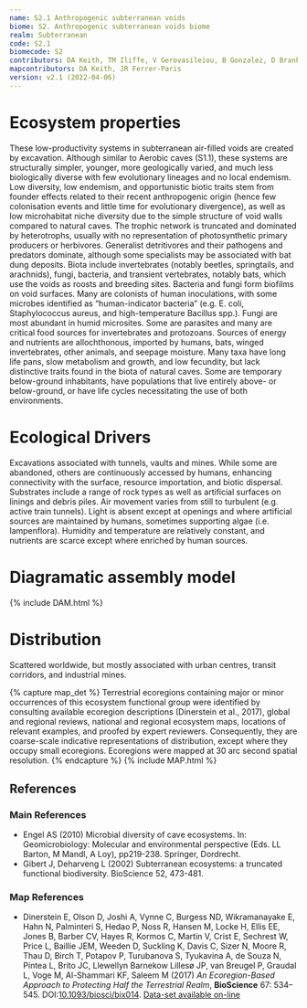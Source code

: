 ```yaml
---
name: S2.1 Anthropogenic subterranean voids
biome: S2. Anthropogenic subterranean voids biome
realm: Subterranean
code: S2.1
biomecode: S2
contributors: DA Keith, TM Iliffe, V Gerovasileiou, B Gonzalez, D Brankovits, A Martínez García
mapcontributors: DA Keith, JR Ferrer-Paris
version: v2.1 (2022-04-06)
---
```

# Ecosystem properties

These low-productivity systems in subterranean air-filled voids are created by excavation. Although similar to Aerobic caves (S1.1), these systems are structurally simpler, younger, more geologically varied, and much less biologically diverse with few evolutionary lineages and no local endemism. Low diversity, low endemism, and opportunistic biotic traits stem from founder effects related to their recent anthropogenic origin (hence few colonisation events and little time for evolutionary divergence), as well as low microhabitat niche diversity due to the simple structure of void walls compared to natural caves. The trophic network is truncated and dominated by heterotrophs, usually with no representation of photosynthetic primary producers or herbivores. Generalist detritivores and their pathogens and predators dominate, although some specialists may be associated with bat dung deposits. Biota include invertebrates (notably beetles, springtails, and arachnids), fungi, bacteria, and transient vertebrates, notably bats, which use the voids as roosts and breeding sites. Bacteria and fungi form biofilms on void surfaces. Many are colonists of human inoculations, with some microbes identified as “human-indicator bacteria” (e.g. E. coli, Staphylococcus aureus, and high-temperature Bacillus spp.). Fungi are most abundant in humid microsites. Some are parasites and many are critical food sources for invertebrates and protozoans. Sources of energy and nutrients are allochthonous, imported by humans, bats, winged invertebrates, other animals, and seepage moisture. Many taxa have long life pans, slow metabolism and growth, and low fecundity, but lack distinctive traits found in the biota of natural caves. Some are temporary below-ground inhabitants, have populations that live entirely above- or below-ground, or have life cycles necessitating the use of both environments.

# Ecological Drivers

Excavations associated with tunnels, vaults and mines. While some are abandoned, others are continuously accessed by humans, enhancing connectivity with the surface, resource importation, and biotic dispersal. Substrates include a range of rock types as well as artificial surfaces on linings and debris piles. Air movement varies from still to turbulent (e.g. active train tunnels). Light is absent except at openings and where artificial sources are maintained by humans, sometimes supporting algae (i.e. lampenflora). Humidity and temperature are relatively constant, and nutrients are scarce except where enriched by human sources.

# Diagramatic assembly model

{% include DAM.html %}

# Distribution

Scattered worldwide, but mostly associated with urban centres, transit corridors, and industrial mines.

{% capture map_det %}
Terrestrial ecoregions containing major or minor occurrences of this ecosystem functional group were identified by consulting available ecoregion descriptions (Dinerstein et al., 2017), global and regional reviews, national and regional ecosystem maps, locations of relevant examples, and proofed by expert reviewers. Consequently, they are coarse-scale indicative representations of distribution, except where they occupy small ecoregions. Ecoregions were mapped at 30 arc second spatial resolution.
{% endcapture %}
{% include MAP.html %}

## References
### Main References
* Engel AS (2010) Microbial diversity of cave ecosystems. In: Geomicrobiology: Molecular and environmental perspective (Eds. LL Barton, M Mandl, A Loy), pp219-238. Springer, Dordrecht. 
* Gibert J, Deharveng L (2002) Subterranean ecosystems: a truncated functional biodiversity. BioScience 52, 473-481.
### Map References
* Dinerstein E, Olson D, Joshi A, Vynne C, Burgess ND, Wikramanayake E, Hahn N, Palminteri S, Hedao P, Noss R, Hansen M, Locke H, Ellis EE, Jones B, Barber CV, Hayes R, Kormos C, Martin V, Crist E, Sechrest W, Price L, Baillie JEM, Weeden D, Suckling K, Davis C, Sizer N, Moore R, Thau D, Birch T, Potapov P, Turubanova S, Tyukavina A, de Souza N, Pintea L, Brito JC, Llewellyn Barnekow Lillesø JP, van Breugel P, Graudal L, Voge M, Al-Shammari KF, Saleem M (2017) *An Ecoregion-Based Approach to Protecting Half the Terrestrial Realm*, **BioScience** 67: 534–545. DOI:[10.1093/biosci/bix014](https://doi.org/10.1093/biosci/bix014). [Data-set available on-line](https://ecoregions2017.appspot.com/)
